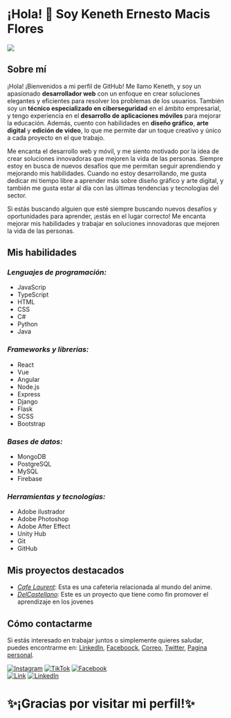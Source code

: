 # ¡Hola! 👋 Soy Keneth Ernesto Macis Flores
![](https://thumbs.dreamstime.com/b/banner-de-programaci%C3%B3n-web-concepto-tecnolog%C3%ADa-conexiones-personas-negocios-internet-medios-mixtos-219287770.jpg)

## Sobre mí
¡Hola! ¡Bienvenidos a mi perfil de GitHub! Me llamo Keneth, y soy un apasionado **desarrollador web** con un enfoque en crear soluciones elegantes y eficientes para resolver los problemas de los usuarios. También soy un **técnico especializado en ciberseguridad** en el ámbito empresarial, y tengo experiencia en el **desarrollo de aplicaciones móviles** para mejorar la educación. Además, cuento con habilidades en **diseño gráfico**, **arte digital** y **edición de video**, lo que me permite dar un toque creativo y único a cada proyecto en el que trabajo.

Me encanta el desarrollo web y móvil, y me siento motivado por la idea de crear soluciones innovadoras que mejoren la vida de las personas. Siempre estoy en busca de nuevos desafíos que me permitan seguir aprendiendo y mejorando mis habilidades. Cuando no estoy desarrollando, me gusta dedicar mi tiempo libre a aprender más sobre diseño gráfico y arte digital, y también me gusta estar al día con las últimas tendencias y tecnologías del sector.

Si estás buscando alguien que esté siempre buscando nuevos desafíos y oportunidades para aprender, ¡estás en el lugar correcto! Me encanta mejorar mis habilidades y trabajar en soluciones innovadoras que mejoren la vida de las personas.

## Mis habilidades

### *Lenguajes de programación:*
- JavaScrip
- TypeScript
- HTML
- CSS
- C#
- Python
- Java <br>

### *Frameworks y librerías:*
- React
- Vue
- Angular
- Node.js
- Express
- Django
- Flask
- SCSS
- Bootstrap
### *Bases de datos:*
- MongoDB
- PostgreSQL
- MySQL
- Firebase
### *Herramientas y tecnologías:*
- Adobe ilustrador
- Adobe Photoshop
- Adobe After Effect
- Unity Hub
- Git
- GitHub

## Mis proyectos destacados
- *[Cafe Laurent]()*: Esta es una cafeteria relacionada al mundo del anime.
- *[DelCastellano]()*: Este es un proyecto que tiene como fin promover el aprendizaje en los jovenes 

## Cómo contactarme
Si estás interesado en trabajar juntos o simplemente quieres saludar, puedes encontrarme en: 
[LinkedIn](), [Faceboock](), [Correo](),  [Twitter](), [Pagina personal]().

[![Instagram](https://img.shields.io/badge/Instagram-@mouredev-E4405F?style=for-the-badge&logo=instagram&logoColor=white&labelColor=101010)](https://instagram.com/mouredev)
[![TikTok](https://img.shields.io/badge/TikTok-@mouredev-69C9D0?style=for-the-badge&logo=tiktok&logoColor=white&labelColor=101010)](https://tiktok.com/@mouredev)
[![Facebook](https://img.shields.io/badge/Facebook-@mouredev-1877F2?style=for-the-badge&logo=facebook&logoColor=white&labelColor=101010)](https://facebook.com/mouredev)
</br>
[![Link](https://img.shields.io/badge/Link_Site-moure.dev-39E09B?style=for-the-badge&logo=Linktree&logoColor=white&labelColor=101010)](https://mouredev.com)
[![LinkedIn](https://img.shields.io/badge/LinkedIn-Brais_Moure-0077B5?style=for-the-badge&logo=linkedin&logoColor=white&labelColor=101010)](https://www.linkedin.com/in/braismoure)


# ✨¡Gracias por visitar mi perfil!✨


<!--
**IsseiSenpai/IsseiSenpai** is a ✨ _special_ ✨ repository because its `README.md` (this file) appears on your GitHub profile.

Here are some ideas to get you started:

- 🔭 I’m currently working on ...
- 🌱 I’m currently learning ...
- 👯 I’m looking to collaborate on ...
- 🤔 I’m looking for help with ...
- 💬 Ask me about ...
- 📫 How to reach me: ...
- 😄 Pronouns: ...
- ⚡ Fun fact: ...
-->
